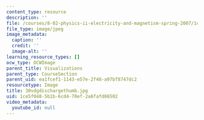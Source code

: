 ```yaml
---
content_type: resource
description: ''
file: /courses/8-02-physics-ii-electricity-and-magnetism-spring-2007/1ce5f0485b1b6cd470ef2a6fafd86502_30vdgdischargethumb.jpg
file_type: image/jpeg
image_metadata:
  caption: ''
  credit: ''
  image-alt: ''
learning_resource_types: []
ocw_type: OCWImage
parent_title: Visualizations
parent_type: CourseSection
parent_uid: ea1fcef1-1143-e57e-2f48-a97bf8747dc2
resourcetype: Image
title: 30vdgdischargethumb.jpg
uid: 1ce5f048-5b1b-6cd4-70ef-2a6fafd86502
video_metadata:
  youtube_id: null
---
```

